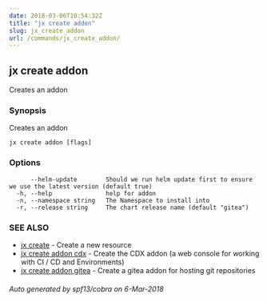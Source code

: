 ```yaml
---
date: 2018-03-06T10:54:32Z
title: "jx create addon"
slug: jx_create_addon
url: /commands/jx_create_addon/
---
```

## jx create addon

Creates an addon

### Synopsis

Creates an addon

```
jx create addon [flags]
```

### Options

```
      --helm-update        Should we run helm update first to ensure we use the latest version (default true)
  -h, --help               help for addon
  -n, --namespace string   The Namespace to install into
  -r, --release string     The chart release name (default "gitea")
```

### SEE ALSO

* [jx create](/commands/jx_create/)	 - Create a new resource
* [jx create addon cdx](/commands/jx_create_addon_cdx/)	 - Create the CDX addon (a web console for working with CI / CD and Environments)
* [jx create addon gitea](/commands/jx_create_addon_gitea/)	 - Create a gitea addon for hosting git repositories

###### Auto generated by spf13/cobra on 6-Mar-2018
